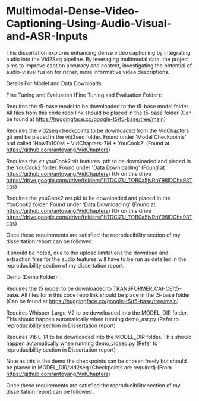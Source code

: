 # Multimodal-Dense-Video-Captioning-Using-Audio-Visual-and-ASR-Inputs
This dissertation explores enhancing dense video captioning by integrating audio into the Vid2Seq pipeline. By leveraging multimodal data, the project aims to improve caption accuracy and context, investigating the potential of audio-visual fusion for richer, more informative video descriptions.

Details For Model and Data Downloads:

Fine Tuning and Evaluation (Fine Tuning and Evaluation Folder):

Requires the t5-base model to be downloaded to the t5-base model folder. All files from this code repo link should be placed in the t5-base folder (Can be found at https://huggingface.co/google-t5/t5-base/tree/main)

Requires the vid2seq checkpoints to be downloaded from the VidChapters git and be placed in the vid2seq folder. Found under 'Model Checkpoints' and called 'HowTo100M + VidChapters-7M + YouCook2' (Found at https://github.com/antoyang/VidChapters)

Requires the vit youCook2 vit features .pth to be downloaded and placed in the YouCook2 folder. Found under 'Data Downloading' (Found at https://github.com/antoyang/VidChapters) (Or on this drive https://drive.google.com/drive/folders/1hTDCIZU_TOB0a5jvRhY98lDChe93Tcqs)

Requires the youCook2 asr.pkl to be downloaded and placed in the YouCook2 folder. Found under 'Data Downloading' (Found at https://github.com/antoyang/VidChapters) (Or on this drive https://drive.google.com/drive/folders/1hTDCIZU_TOB0a5jvRhY98lDChe93Tcqs)

Once these requirements are satisfied the reproducibility section of my dissertation report can be followed.

It should be noted, due to the upload limitations the download and extraction files for the audio features will have to be run as detailed in the reproducibility section of my dissertation report.

Demo (Demo Folder):

Requires the t5 model to be downloaded to TRANSFORMER_CAHCE/t5-base. All files form this code repo link should be place in the t5-base folder (Can be found at https://huggingface.co/google-t5/t5-base/tree/main)

Requires Whisper-Large-V2 to be downloaded into the MODEL_DIR folder. This should happen automatically when running demo_asr.py (Refer to reproducibility section in Dissertation report)

Requires Vit-L-14 to be downloaded into the MODEL_DIR folder. This should happen automatically when running demo_vidseq.py (Refer to reproducibility section in Dissertation report)

Note as this is the demo the checkpoints can be chosen freely but should be placed in MODEL_DIR/vid2seq (Checkpoints are required) (From https://github.com/antoyang/VidChapters)

Once these requirements are satisfied the reproducibility section of my dissertation report can be followed.

